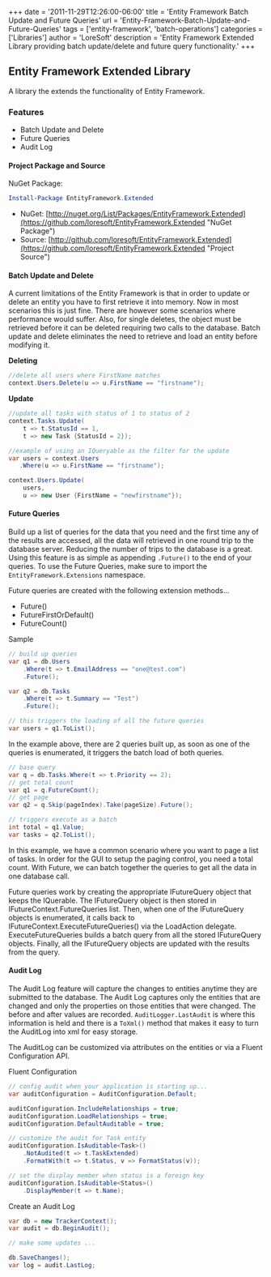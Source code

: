 +++
date = '2011-11-29T12:26:00-06:00'
title = 'Entity Framework Batch Update and Future Queries'
url = 'Entity-Framework-Batch-Update-and-Future-Queries'
tags = ['entity-framework', 'batch-operations']
categories = ['Libraries']
author = 'LoreSoft'
description = 'Entity Framework Extended Library providing batch update/delete and future query functionality.'
+++


## Entity Framework Extended Library

A library the extends the functionality of Entity Framework.

### Features

* Batch Update and Delete
* Future Queries
* Audit Log

#### Project Package and Source

NuGet Package:

```powershell
Install-Package EntityFramework.Extended
```

* NuGet: [http://nuget.org/List/Packages/EntityFramework.Extended](https://github.com/loresoft/EntityFramework.Extended "NuGet Package")
* Source: [http://github.com/loresoft/EntityFramework.Extended](https://github.com/loresoft/EntityFramework.Extended "Project Source")

#### Batch Update and Delete

A current limitations of the Entity Framework is that in order to update or delete an entity you have to first retrieve it into memory. Now in most scenarios this is just fine. There are however some scenarios where performance would suffer. Also, for single deletes, the object must be retrieved before it can be deleted requiring two calls to the database. Batch update and delete eliminates the need to retrieve and load an entity before modifying it.

**Deleting**

```csharp
//delete all users where FirstName matches
context.Users.Delete(u => u.FirstName == "firstname");
```

**Update**

```csharp
//update all tasks with status of 1 to status of 2
context.Tasks.Update(
    t => t.StatusId == 1, 
    t => new Task {StatusId = 2});

//example of using an IQueryable as the filter for the update
var users = context.Users
   .Where(u => u.FirstName == "firstname");

context.Users.Update(
    users, 
    u => new User {FirstName = "newfirstname"});
```

#### Future Queries

Build up a list of queries for the data that you need and the first time any of the results are accessed, all the data will retrieved in one round trip to the database server. Reducing the number of trips to the database is a great. Using this feature is as simple as appending `.Future()` to the end of your queries. To use the Future Queries, make sure to import the `EntityFramework.Extensions` namespace.

Future queries are created with the following extension methods...

* Future()
* FutureFirstOrDefault()
* FutureCount()

Sample

```csharp
// build up queries
var q1 = db.Users
    .Where(t => t.EmailAddress == "one@test.com")
    .Future();

var q2 = db.Tasks
    .Where(t => t.Summary == "Test")
    .Future();

// this triggers the loading of all the future queries
var users = q1.ToList();
```

In the example above, there are 2 queries built up, as soon as one of the queries is enumerated, it triggers the batch load of both queries.

```csharp
// base query
var q = db.Tasks.Where(t => t.Priority == 2);
// get total count
var q1 = q.FutureCount();
// get page
var q2 = q.Skip(pageIndex).Take(pageSize).Future();

// triggers execute as a batch
int total = q1.Value;
var tasks = q2.ToList();    
```

In this example, we have a common scenario where you want to page a list of tasks. In order for the GUI to setup the paging control, you need a total count. With Future, we can batch together the queries to get all the data in one database call.

Future queries work by creating the appropriate IFutureQuery object that keeps the IQuerable. The IFutureQuery object is then stored in IFutureContext.FutureQueries list. Then, when one of the IFutureQuery objects is enumerated, it calls back to IFutureContext.ExecuteFutureQueries() via the LoadAction delegate. ExecuteFutureQueries builds a batch query from all the stored IFutureQuery objects. Finally, all the IFutureQuery objects are updated with the results from the query.

#### Audit Log

The Audit Log feature will capture the changes to entities anytime they are submitted to the database. The Audit Log captures only the entities that are changed and only the properties on those entities that were changed. The before and after values are recorded. `AuditLogger.LastAudit` is where this information is held and there is a `ToXml()` method that makes it easy to turn the AuditLog into xml for easy storage.

The AuditLog can be customized via attributes on the entities or via a Fluent Configuration API.

Fluent Configuration

```csharp
// config audit when your application is starting up...
var auditConfiguration = AuditConfiguration.Default;

auditConfiguration.IncludeRelationships = true;
auditConfiguration.LoadRelationships = true;
auditConfiguration.DefaultAuditable = true;

// customize the audit for Task entity
auditConfiguration.IsAuditable<Task>()
    .NotAudited(t => t.TaskExtended)
    .FormatWith(t => t.Status, v => FormatStatus(v));

// set the display member when status is a foreign key
auditConfiguration.IsAuditable<Status>()
    .DisplayMember(t => t.Name);
```

Create an Audit Log

```csharp
var db = new TrackerContext();
var audit = db.BeginAudit();

// make some updates ...

db.SaveChanges();
var log = audit.LastLog;
```
